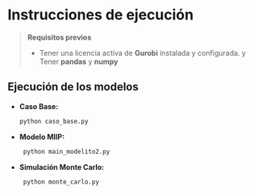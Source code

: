 # Instrucciones de ejecución

> **Requisitos previos**
> - Tener una licencia activa de **Gurobi** instalada y configurada. y Tener **pandas** y **numpy** 

## Ejecución de los modelos

- **Caso Base:**  
  ```bash
  python caso_base.py
- **Modelo MIlP:**  
  ```bash
   python main_modelito2.py

- **Simulación Monte Carlo:**  
  ```bash
   python monte_carlo.py
  

